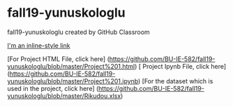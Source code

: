 # fall19-yunuskologlu
fall19-yunuskologlu created by GitHub Classroom

[I'm an inline-style link](https://www.google.com)



[For Project HTML File, click here] (https://github.com/BU-IE-582/fall19-yunuskologlu/blob/master/Project%201.html)
[ Project Ipynb File, click here] (https://github.com/BU-IE-582/fall19-yunuskologlu/blob/master/Project%201.ipynb)
[For the dataset which is used in the project, click here] (https://github.com/BU-IE-582/fall19-yunuskologlu/blob/master/Rikudou.xlsx)
